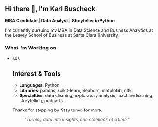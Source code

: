 ## Hi there 👋, I'm Karl Buscheck

**MBA Candidate** | **Data Analyst** | **Storyteller in Python**

I'm currently pursuing my MBA in Data Science and Business Analytics at the Leavey School of Business at Santa Clara University. 

### What I'm Working on
- sds

  ## Interest & Tools
  - **Languages**: Python
  - **Libraries**: pandas, scikit-learn, Seaborn, matplotlib, nltk
  - **Specialties**: data cleaning, exploratory analysis, machine learning, storytelling, podcasts
 
  Thanks for stopping by. Stay tuned for more.

  > *\"Turning data into insights, one notebook at a time.\"*
